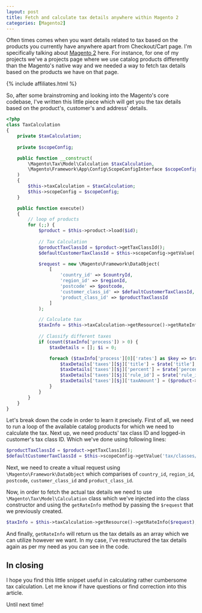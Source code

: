 ```yaml
---
layout: post
title: Fetch and calculate tax details anywhere within Magento 2
categories: [Magento2]
---
```


Often times comes when you want details related to tax based on the products you currently have anywhere apart from Checkout/Cart page. I'm specifically talking about [Magento 2](https://github.com/magento/magento2) here. For instance, for one of my projects we've a projects page where we use catalog products differently than the Magento's native way and we needed a way to fetch tax details based on the products we have on that page.

{% include affiliates.html %}

So, after some brainstroming and looking into the Magento's core codebase, I've written this little piece which will get you the tax details based on the product's, customer's and address' details.


```php
<?php
class TaxCalculation 
{
    private $taxCalculation;
    
    private $scopeConfig;

    public function __construct(
        \Magento\Tax\Model\Calculation $taxCalculation,
        \Magento\Framework\App\Config\ScopeConfigInterface $scopeConfig
    )
    {
        $this->taxCalculation = $taxCalculation;
        $this->scopeConfig = $scopeConfig;
    }

    public function execute()
    {
        // loop of products
        for (;;) {
            $product = $this->product->load($id);
            
            // Tax Calculation
            $productTaxClassId = $product->getTaxClassId();
            $defaultCustomerTaxClassId = $this->scopeConfig->getValue('tax/classes/default_customer_tax_class');

            $request = new \Magento\Framework\DataObject(
                [
                    'country_id' => $countryId,
                    'region_id' => $regionId,
                    'postcode' => $postcode,
                    'customer_class_id' => $defaultCustomerTaxClassId,
                    'product_class_id' => $productTaxClassId
                ]
            );

            // Calculate tax
            $taxInfo = $this->taxCalculation->getResource()->getRateInfo($request);
            
            // Classify different taxes
            if (count($taxInfo['process']) > 0) {
                $taxDetails = []; $i = 0;

                foreach ($taxInfo['process'][0]['rates'] as $key => $rate) {
                    $taxDetails['taxes'][$j]['title'] = $rate['title'];
                    $taxDetails['taxes'][$j]['percent'] = $rate['percent'];
                    $taxDetails['taxes'][$j]['rule_id'] = $rate['rule_id'];
                    $taxDetails['taxes'][$j]['taxAmount'] = ($product->getPrice() * $rate['percent']) / 100;
                }
            }
        }
    }
}
```

Let's break down the code in order to learn it precisely. First of all, we need to run a loop of the available catalog products for which we need to calculate the tax. Next up, we need products' tax class ID and logged-in customer's tax class ID. Which we've done using following lines:

```php
$productTaxClassId = $product->getTaxClassId();
$defaultCustomerTaxClassId = $this->scopeConfig->getValue('tax/classes/default_customer_tax_class');
```

Next, we need to create a vitual request using `\Magento\Framework\DataObject` which comparises of `country_id`, `region_id`, `postcode`, `customer_class_id` and `product_class_id`.

Now, in order to fetch the actual tax details we need to use `\Magento\Tax\Model\Calculation` class which we've injected into the class constructor and using the `getRateInfo` method by passing the `$request` that we previously created.

```php
$taxInfo = $this->taxCalculation->getResource()->getRateInfo($request);
```

And finally, `getRateInfo` will return us the tax details as an array which we can utilize however we want. In my case, I've restructured the tax details again as per my need as you can see in the code.

## In closing

I hope you find this little snippet useful in calculating rather cumbersome tax calculation. Let me know if have questions or find correction into this article.

Until next time!